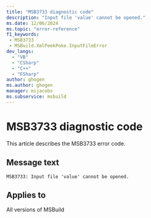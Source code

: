 ```yaml
---
title: "MSB3733 diagnostic code"
description: "Input file 'value' cannot be opened."
ms.date: 12/06/2024
ms.topic: "error-reference"
f1_keywords:
 - MSB3733
 - MSBuild.XmlPeekPoke.InputFileError
dev_langs:
  - "VB"
  - "CSharp"
  - "C++"
  - "FSharp"
author: ghogen
ms.author: ghogen
manager: mijacobs
ms.subservice: msbuild
---
```


# MSB3733 diagnostic code

<!-- :::ErrorDefinitionDescription::: -->
<!-- :::editable-content name="introDescription"::: -->
This article describes the MSB3733 error code.
<!-- :::editable-content-end::: -->

## Message text

```output
MSB3733: Input file 'value' cannot be opened.
```

<!-- :::editable-content name="postOutputDescription"::: -->
<!--
{StrBegin="MSB3733: "}
-->
<!-- :::editable-content-end::: -->
<!-- :::ErrorDefinitionDescription-end::: -->

## Applies to

All versions of MSBuild
